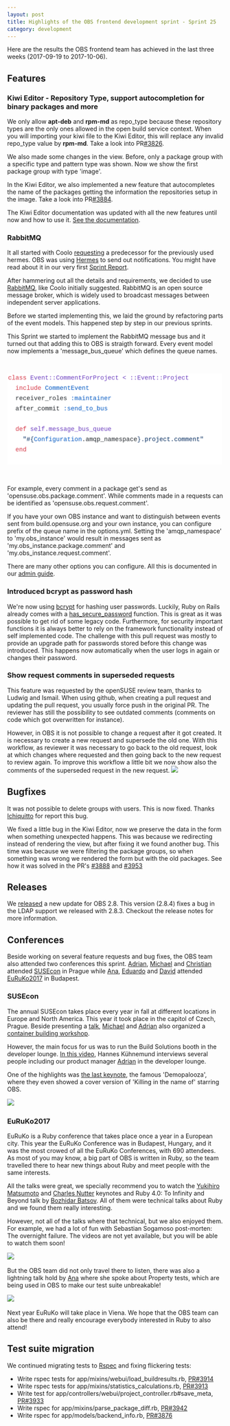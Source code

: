 ```yaml
---
layout: post
title: Highlights of the OBS frontend development sprint - Sprint 25
category: development
---
```

<p>
  Here are the results the OBS frontend team has achieved in the last three weeks (2017-09-19 to 2017-10-06).
</p>

 <h2> Features </h2>
 
 <h3>Kiwi Editor - Repository Type, support autocompletion for binary packages and more</h3>
<p>
We only allow <strong>apt-deb</strong> and <strong>rpm-md</strong> as repo_type because these repository types are the only ones allowed in the open build service context.
When you will importing your kiwi file to the Kiwi Editor, this will replace any invalid repo_type value by <strong>rpm-md</strong>.
Take a look into PR<a href="https://github.com/openSUSE/open-build-service/pull/3826">#3826</a>.
</p>

<p>We also made some changes in the view. Before, only a package group with a specific type and pattern type was shown. Now we show the first package group with type 'image'.</p>

<p>In the Kiwi Editor, we also implemented a new feature that autocompletes the name of the packages getting the information the repositories setup in the image.
Take a look into PR<a href="https://github.com/openSUSE/open-build-service/pull/3884">#3884</a>.
</p>

<p>The Kiwi Editor documentation was updated with all the new features until now and how to use it. <a href="http://openbuildservice.org/help/manuals/obs-best-practices/cha.obs.best-practices.webuiusage.html#kiwi_editor_how_to">See the documentation</a>.</p>

<h3>RabbitMQ</h3>

<p>
It all started with Coolo <a href="https://github.com/openSUSE/open-build-service/pull/2592">requesting</a> a predecessor for the previously used hermes.
OBS was using <a href="https://github.com/openSUSE/hermes">Hermes</a> to send out notifications. You might have read about it in our very first
<a href="http://openbuildservice.org/2017/05/05/frontend-sprint-report-1/">Sprint Report</a>.
</p>

<p>
After hammering out all the details and requirements, we decided to use <a href="https://www.rabbitmq.com/">RabbitMQ</a>, like Coolo initially suggested. RabbitMQ is an open source message broker, which is widely used to broadcast messages between independent server applications.
</p>

<p>
Before we started implementing this, we laid the ground by refactoring parts of the event models. This happened step by step in our previous sprints.
</p>

<p>
This Sprint we started to implement the RabbitMQ message bus and it turned out that adding this to OBS is straigth forward.
Every event model now implements a 'message_bus_queue' which defines the queue names.
</p>

<img src="/images/posts/sprint_25_rabbitmq.png" style="margin: 30px 0 30px 0;" width="500px" />

<p>
For example, every comment in a package get's send as 'opensuse.obs.package.comment'.
While comments made in a requests can be identified as 'opensuse.obs.request.comment'.
</p>

<p>
If you have your own OBS instance and want to distinguish between events sent from build.opensuse.org and your own instance, you can configure
prefix of the queue name in the options.yml. Setting the 'amqp_namespace' to 'my.obs_instance' would result in messages sent as 'my.obs_instance.package.comment' and 'my.obs_instance.request.comment'.
</p>

<p>
There are many other options you can configure. All this is documented in our <a href="http://openbuildservice.org/help/manuals/obs-admin-guide/obs.cha.administration.html#_message_bus">admin guide</a>.
</p>

<h3>Introduced bcrypt as password hash</h3>
<p>
We're now using <a href="https://en.wikipedia.org/wiki/Bcrypt">bcrypt</a> for hashing user passwords.
Luckily, Ruby on Rails already comes with a <a href="http://api.rubyonrails.org/v5.1/classes/ActiveModel/SecurePassword/ClassMethods.html">has_secure_password</a> function.
This is great as it was possible to get rid of some legacy code.
Furthermore, for security important functions it is always better to rely on the framework functionality instead of self implemented code.
The challenge with this pull request was mostly to provide an upgrade path for passwords stored before this change was introduced.
This happens now automatically when the user logs in again or changes their password.
</p>

<h3>Show request comments in superseded requests</h3>
<p>
This feature was requested by the openSUSE review team, thanks to Ludwig and Ismail.
When using github, when creating a pull request and updating the pull request, you usually force push in the original PR.
The reviewer has still the possibility to see outdated comments (comments on code which got overwritten for instance).
</p>
<p>
However, in OBS it is not possible to change a request after it got created.
It is necessary to create a new request and supersede the old one.
With this workflow, as reviewer it was necessary to go back to the old request, look at which changes where requested and then going back to the new request to review again.
To improve this workflow a little bit we now show also the comments of the superseded request in the new request.
<img src="https://user-images.githubusercontent.com/3799140/30970526-aca2417c-a465-11e7-8fcf-ef6e2376ccb8.png" />
</p>

 <h2> Bugfixes </h2>
 
 <p>
 It was not possible to delete groups with users. This is now fixed. Thanks <a href='https://github.com/lchiquitto'>Ichiquitto</a> for report this bug.
 </p>

<p>We fixed a little bug in the Kiwi Editor, now we preserve the data in the form when something unexpected happens. This was because we redirecting instead of rendering the view, 
but after fixing it we found another bug. This time was because we were filtering the package groups, so when something was wrong we rendered the form but with the old packages.
See how it was solved in the PR's <a href='https://github.com/openSUSE/open-build-service/pull/3888'>#3888</a> and <a href='https://github.com/openSUSE/open-build-service/pull/3953'>#3953</a> 
</p>

 <h2>Releases</h2>

<p>
  We <a href="https://lists.opensuse.org/opensuse-buildservice/2017-10/msg00010.html">released</a> a new update for OBS 2.8. This version (2.8.4) fixes a bug in the LDAP support we released with 2.8.3. Checkout the release notes for more information.
</p>

<h2>Conferences</h2>
<p>
Beside working on several feature requests and bug fixes, the OBS team also attended two conferences this sprint. <a href="https://github.com/adrianschroeter">Adrian</a>, <a href="https://github.com/mlschroe">Michael</a> and <a href="https://github.com/ChrisBr">Christian</a> attended <a href="https://www.susecon.com">SUSEcon</a> in Prague while <a href="https://github.com/Ana06">Ana</a>, <a href="https://github.com/eduardoj">Eduardo</a> and <a href="https://github.com/DavidKang">David</a> attended <a href='https://euruko2017.org/'>EuRuKo2017</a> in Budapest.
</p>

<h3>SUSEcon</h3>

<p>
The annual SUSEcon takes place every year in fall at different locations in Europe and North America. 
This year it took place in the capitol of Czech, Prague.
Beside presenting a <a href="https://susecon17.smarteventscloud.com/connect/sessionDetail.ww?SESSION_ID=127282">talk</a>, <a href="https://github.com/mlschroe">Michael</a> and <a href="https://github.com/adrianschroeter">Adrian</a> also organized a <a href="https://susecon17.smarteventscloud.com/connect/sessionDetail.ww?SESSION_ID=127284">container building workshop</a>.
</p>
<p>
However, the main focus for us was to run the Build Solutions booth in the developer lounge.
<a href="https://www.youtube.com/watch?v=hhb8kWCgnMQ">In this video</a>, Hannes Kühnemund interviews several people including our product manager <a href="https://github.com/adrianschroeter">Adrian</a> in the developer lounge.
</p>
<p>
One of the highlights was <a href="https://www.youtube.com/watch?v=jCEAGqNCS1Q&t=45m05s">the last keynote</a>, the famous 'Demopalooza', where they even showed a cover version of 'Killing in the name of' starring OBS.
</p>

<img src="https://pbs.twimg.com/media/DLFEx17WsAAOa8I.jpg" />

<h3>EuRuKo2017</h3>

<p>
EuRuKo is a Ruby conference that takes place once a year in a European city. This year the EuRuKo Conference was in Budapest, Hungary, and it was the most crowed of all the EuRuKo Conferences, with 690 attendees. As most of you may know, a big part of OBS is written in Ruby, so the team travelled there to hear new things about Ruby and meet people with the same interests.
</p>

<p>
 All the talks were great, we specially recommend you to watch the <a href="https://github.com/matz">Yukihiro Matsumoto</a> and <a href='https://github.com/headius'>Charles Nutter</a> keynotes and Ruby 4.0: To Infinity and Beyond talk by <a href='https://github.com/bbatsov'>Bozhidar Batsov</a>. All of them were technical talks about Ruby and we found them really interesting.
</p>
<p>
However, not all of the talks where that technical, but we also enjoyed them. For example, we had a lot of fun with Sebastian Sogamoso post-morten: The overnight failure. The videos are not yet available, but you will be able to watch them soon!
</p>

<img src="https://pbs.twimg.com/media/DK_VaBlXUAA46Gj.jpg:large" />

<p>
But the OBS team did not only travel there to listen, there was also a lightning talk hold by <a href="https://github.com/Ana06">Ana</a> where she spoke about Property tests, which are being used in OBS to make our test suite unbreakable!
</p>

<img src="https://pbs.twimg.com/media/DK-1-TrWkAIo-CM.jpg:large" />

<p>
Next year EuRuKo will take place in Viena. We hope that the OBS team can also be there and really encourage everybody interested in Ruby to also attend!
</p>

<h2>Test suite migration</h2>

<p>
   We continued migrating tests to <a href="http://rspec.info/">Rspec</a> and fixing flickering tests:
</p>

<ul>
       <li>Write rspec tests for app/mixins/webui/load_buildresults.rb, <a href="https://github.com/openSUSE/open-build-service/pull/3914">PR#3914</a></li>
       <li>Write rspec tests for app/mixins/statistics_calculations.rb, <a href="https://github.com/openSUSE/open-build-service/pull/3913">PR#3913</a></li>
       <li>Write test for app/controllers/webui/project_controller.rb#save_meta, <a href="https://github.com/openSUSE/open-build-service/pull/3933">PR#3933</a></li>
       <li>Write rspec for app/mixins/parse_package_diff.rb, <a href="https://github.com/openSUSE/open-build-service/pull/3942">PR#3942</a></li>
       <li>Write rspec for app/models/backend_info.rb, <a href="https://github.com/openSUSE/open-build-service/pull/3876">PR#3876</a></li>
</ul>
